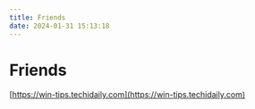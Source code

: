 ```yaml
---
title: Friends
date: 2024-01-31 15:13:18
---
```


# Friends

[https://win-tips.techidaily.com](https://win-tips.techidaily.com)